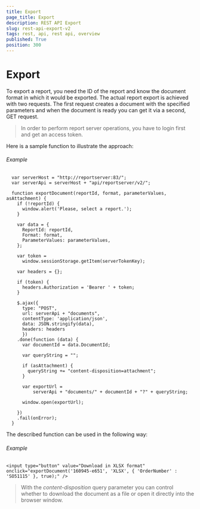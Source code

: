 ```yaml
---
title: Export
page_title: Export
description: REST API Export
slug: rest-api-export-v2
tags: rest, api, rest api, overview
published: True
position: 300
---
```


# Export

To export a report, you need the ID of the report and know the document format in which it would be exported. The actual report export is achieved with two requests. The first request creates a document with the specified parameters and when the document is ready you can get it via a second, GET request. 

> In order to perform report server operations, you have to login first and get an access token.

Here is a sample function to illustrate the approach:

###### Example

	  var serverHost = "http://reportserver:83/";
	  var serverApi = serverHost + "api/reportserver/v2/";
	  
	  function exportDocument(reportId, format, parameterValues, asAttachment) {
		if (!reportId) {
		  window.alert('Please, select a report.');
		}

		var data = {
		  ReportId: reportId,
		  Format: format,
		  ParameterValues: parameterValues,
		};

		var token =
		  window.sessionStorage.getItem(serverTokenKey);

		var headers = {};
		
		if (token) {
		  headers.Authorization = 'Bearer ' + token;
		}

		$.ajax({
		  type: "POST",
		  url: serverApi + "documents",
		  contentType: 'application/json',
		  data: JSON.stringify(data),
		  headers: headers
		  })
		.done(function (data) {
		  var documentId = data.DocumentId;

		  var queryString = "";

		  if (asAttachment) {
			queryString += "content-disposition=attachment";
		  }

		  var exportUrl =
			  serverApi + "documents/" + documentId + "?" + queryString;

		  window.open(exportUrl);

		})
		.fail(onError);
	  }

The described function can be used in the following way:

###### Example

	<input type="button" value="Download in XLSX format" onclick="exportDocument('160945-e651', 'XLSX', { 'OrderNumber' : 'SO51115' }, true);" />


> With the *content-disposition* query parameter you can control whether to download the document as a file or open it directly into the browser window.
